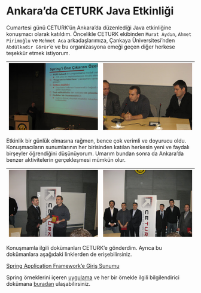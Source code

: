 # Ankara’da CETURK Java Etkinliği
Cumartesi günü CETURK’ün Ankara’da düzenlediği Java etkinliğine konuşmacı olarak katıldım. Öncelikle CETURK ekibinden 
`Murat Aydın`, `Ahmet Pirimoğlu` ve `Mehmet Aca` arkadaşlarımıza, Çankaya Üniversitesi’nden `Abdülkadir Görür`’e ve bu 
organizasyona emeği geçen diğer herkese teşekkür etmek istiyorum.

| ![](images/ceturk_2009_me_1.jpeg)  | ![](images/ceturk_2009_me_2.jpeg) |
|---|-----------------------------------|

Etkinlik bir günlük olmasına rağmen, bence çok verimli ve doyurucu oldu. Konuşmacıların sunumlarının her birisinden 
katılan herkesin yeni ve faydalı birşeyler öğrendiğini düşünüyorum. Umarım bundan sonra da Ankara’da benzer aktivitelerin 
gerçekleşmesi mümkün olur.

| ![](images/ceturk_2009_me_3.jpeg) | ![](images/ceturk_2009_me_4.jpeg) |
|-----------------------------------|-----------------------------------|

Konuşmamla ilgili dokümanları CETURK’e gönderdim. Ayrıca bu dokümanlara aşağıdaki linklerden de erişebilirsiniz.

[Spring Application Framework’e Giriş Sunumu](http://blog.harezmi.com.tr/ankarada-ceturk-java-etkinligi/spring-application-framework/)

Spring örneklerini içeren [uygulama](http://blog.harezmi.com.tr/ankarada-ceturk-java-etkinligi/spring-webapp/) ve her 
bir örnekle ilgili bilgilendirici dokümana [buradan](http://blog.harezmi.com.tr/ankarada-ceturk-java-etkinligi/orneklerle-adim-adim-springapplication-framework/) ulaşabilirsiniz.
